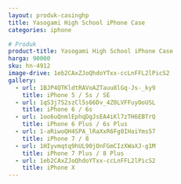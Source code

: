 ```yaml
---
layout: produk-casinghp
title: Yasogami High School iPhone Case
categories: iphone

# Produk
product-title: Yasogami High School iPhone Case
harga: 90000
sku: hn-4912
image-drive: 1eb2CAxZJoQhdoYTxx-ccLnFFL2lPicS2
gallery:
  - url: 1BJP4QTKldtRAVoAZTauu8lGq-Js-_ky9
    title: iPhone 5 / 5s / SE
  - url: 1qS3j7S2szCl5s66Dv_4Z0LVFFuyOoUSL
    title: iPhone 6 / 6s
  - url: 1oo6uQnmlEphqDgJsEA4iKl7zTH6EBTrQ
    title: iPhone 6 Plus / 6s Plus
  - url: 1-aRiwoQH4SPA_lRaXxR6Fg0IHaiYms57
    title: iPhone 7 / 8
  - url: 1HIyvmqtq9hUL90jOnFGmCIzXWaXJ-g1M
    title: iPhone 7 Plus / 8 Plus
  - url: 1eb2CAxZJoQhdoYTxx-ccLnFFL2lPicS2
    title: iPhone X
---
```

